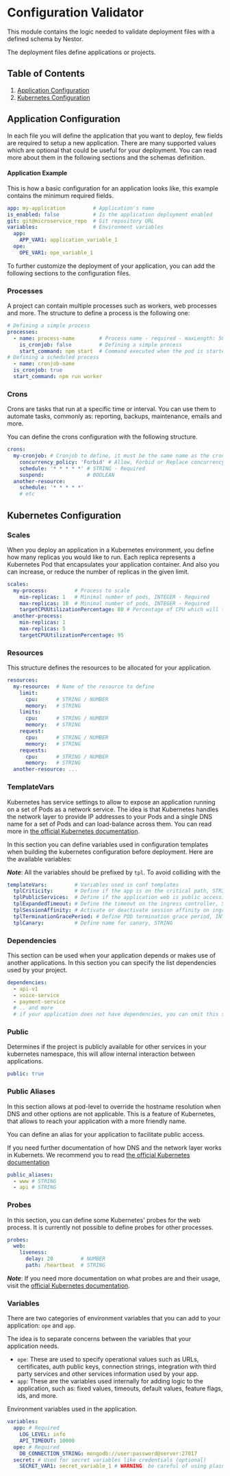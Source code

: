 # Configuration Validator

This module contains the logic needed to validate deployment files with a defined schema by Nestor.

The deployment files define applications or projects.

## Table of Contents
1. [Application Configuration](#applicationConfiguration)
2. [Kubernetes Configuration](#kubernetesConfiguration)

<a name="applicationConfiguration"></a>
## Application Configuration

In each file you will define the application that you want to deploy, few fields are required to setup a new application. There are many supported values which are optional that could be useful for your deployment. You can read more about them in the following sections and the schemas definition.

<a name="applicationConfiguration"></a>
#### Application Example 
This is how a basic configuration for an application looks like, this example contains the minimum required fields.

```yaml
app: my-application         # Application's name
is_enabled: false           # Is the application deployment enabled
git: git@microservice_repo  # Git repository URL
variables:                  # Environment variables
  app:                      
    APP_VAR1: application_variable_1
  ope:
    OPE_VAR1: ope_variable_1
```

To further customize the deployment of your application, you can add the following sections to the configuration files.

### Processes

A project can contain multiple processes such as workers, web processes and more.
The structure to define a process is the following one:

```yaml
# Defining a simple process
processes:
  - name: process-name        # Process name - required - maxLength: 58
    is_cronjob: false         # Defining a simple process
    start_command: npm start  # Command executed when the pod is started
# Defining a scheduled process
  - name: cronjob-name
  is_cronjob: true
  start_command: npm run worker
```

### Crons
Crons are tasks that run at a specific time or interval.
You can use them to automate tasks, commonly as: reporting, backups, maintenance, emails and more.

You can define the crons configuration with the following structure.

```yaml
crons:
  my-cronjob: # Cronjob to define, it must be the same name as the cronjob defined in processes
    concurrency_policy: 'Forbid' # Allow, Forbid or Replace concurrency of cronjobs, STRING - Required. [Kubernetes documentation](https://kubernetes.io/docs/tasks/job/automated-tasks-with-cron-jobs/#concurrency-policy)
    schedule: '* * * * *' # STRING - Required
    suspend:              # BOOLEAN
  another-resource:
    schedule: '* * * * *'
    # etc
```

<a name="kubernetesConfiguration"></a>
## Kubernetes Configuration 

### Scales
When you deploy an application in a Kubernetes environment, you define how many replicas you would like to run. 
Each replica represents a Kubernetes Pod that encapsulates your application container. 
And also you can increase, or reduce the number of replicas in the given limit.

```yaml
scales:
  my-process:         # Process to scale
    min-replicas: 1   # Minimal number of pods, INTEGER - Required
    max-replicas: 10  # Minimal number of pods, INTEGER - Required
    targetCPUUtilizationPercentage: 80 # Percentage of CPU which will trigger a horizontal scaling when it is exceeded, INTEGER, 0 <= x <= 100 - Required
  another-process: 
    min-replicas: 1
    max-replicas: 5
    targetCPUUtilizationPercentage: 95
```

### Resources
This structure defines the resources to be allocated for your application.

```yaml
resources:
  my-resource:  # Name of the resource to define
    limit:
      cpu:      # STRING / NUMBER
      memory:   # STRING
    limits:
      cpu:      # STRING / NUMBER
      memory:   # STRING
    request:
      cpu:      # STRING / NUMBER
      memory:   # STRING
    requests:
      cpu:      # STRING / NUMBER
      memory:   # STRING
  another-resource: ...
```


### TemplateVars

Kubernetes has service settings to allow to expose an application running on a set of Pods as a network service. The idea is that Kubernetes handles the network layer to provide IP addresses to your Pods and a single DNS name for a set of Pods and can load-balance across them. You can read more in [the official Kubernetes documentation](https://kubernetes.io/docs/concepts/services-networking/).

In this section you can define variables used in configuration templates when building the kubernetes configuration before deployment. Here are the available variables:

**_Note_**: All the variables should be prefixed by `tpl`. To avoid colliding with the 

```yaml
templateVars:         # Variables used in conf templates
  tplCriticity:       # Define if the app is on the critical path, STRING - high, low, none
  tplPublicServices:  # Define if the application web is public accessible or not, BOOLEAN
  tplExpandedTimeout: # Define the timeout on the ingress controller, STRING
  tplSessionAffinity: # Activate or deactivate session affinity on ingress controller, BOOLEAN
  tplTerminationGracePeriod: # Define POD termination grace period, INTEGER
  tplCanary:          # Define name for canary, STRING
```

### Dependencies

This section can be used when your application depends or makes use of another applications. In this section you can specify the list dependencies used by your project. 

```yaml
dependencies:
  - api-v1
  - voice-service
  - payment-service
  # .. and more
  # if your application does not have dependencies, you can omit this section
```

### Public
Determines if the project is publicly available for other services in your kubernetes namespace, this will allow internal interaction between applications.

```yaml
public: true 
```

### Public Aliases
In this section allows at pod-level to override the hostname resolution when DNS and other options are not applicable. This is a feature of Kubernetes, that allows to reach your application with a more friendly name.

You can define an alias for your application to facilitate public access.

If you need further documentation of how DNS and the network layer works in Kubernets. We recommend you to read [the official Kubernetes documentation](https://kubernetes.io/docs/concepts/services-networking/dns-pod-service/)

```yaml
public_aliases:
  - www # STRING
  - api # STRING
```

### Probes

In this section, you can define some Kubernetes' probes for the web process. It is currently not possible to define probes for other processes.

```yaml
probes:
  web:
    liveness:
      delay: 20         # NUMBER
      path: /heartbeat  # STRING
```

**_Note_**: If you need more documentation on what probes are and their usage, visit the [official Kubernetes documentation](https://kubernetes.io/docs/concepts/workloads/pods/pod-lifecycle/#container-probes).

### Variables
There are two categories of environment variables that you can add to your application: `ope` and `app`. 

The idea is to separate concerns between the variables that your application needs.

- `ope`: These are used to specify operational values such as URLs, certificates, auth public keys, connection strings, integration with third party services and other services information used by your app.
- `app`: These are the variables used internally for adding logic to the application, such as: fixed values, timeouts, default values, feature flags, ids, and more.


Environment variables used in the application.

```yaml
variables:
  app: # Required
    LOG_LEVEL: info
    API_TIMEOUT: 10000 
  ope: # Required
    DB_CONNECTION_STRING: mongodb://user:password@server:27017
  secret: # Used for secret variables like credentials (optional)
    SECRET_VAR1: secret_variable_1 # WARNING: be careful of using plain-text passwords here.
```

